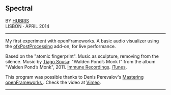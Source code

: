 ## Spectral

BY [HUBRIS](http://cargocollective.com/hubris "See more of Hubris ->")  
LISBON · APRIL 2014 

--- 
  

My first experiment with openFrameworks. A basic audio visualizer using the [ofxPostProcessing](http://www.neilmendoza.com/ofxpostprocessing/) add-on, for live performance.  

Based on the "atomic fingerprint". Music as sculpture, removing from the silence. Music by [Tiago Sousa](http://tiagosousa.org): "Walden Pond’s Monk I" from the album "Walden Pond’s Monk", 2011. [Immune Recordings](http://immunerecordings.net/catalog/walden-ponds-monk/). [iTunes](http://itunes.apple.com/br/album/walden-ponds-monk/id441421450).  

This program was possible thanks to Denis Perevalov's [Mastering openFrameworks ](http://masteringof.wordpress.com). Check the video at [Vimeo](https://vimeo.com/93052927).  

---
